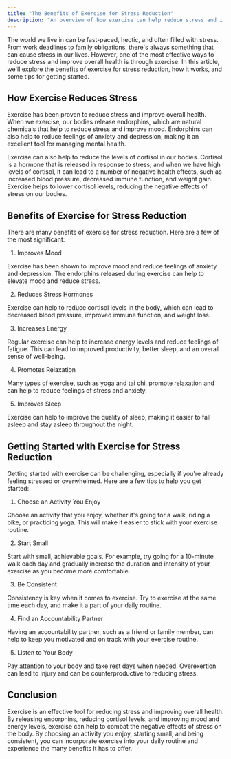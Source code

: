 ```yaml
---
title: "The Benefits of Exercise for Stress Reduction"
description: "An overview of how exercise can help reduce stress and improve overall health."
---
```

The world we live in can be fast-paced, hectic, and often filled with stress. From work deadlines to family obligations, there's always something that can cause stress in our lives. However, one of the most effective ways to reduce stress and improve overall health is through exercise. In this article, we'll explore the benefits of exercise for stress reduction, how it works, and some tips for getting started.

## How Exercise Reduces Stress

Exercise has been proven to reduce stress and improve overall health. When we exercise, our bodies release endorphins, which are natural chemicals that help to reduce stress and improve mood. Endorphins can also help to reduce feelings of anxiety and depression, making it an excellent tool for managing mental health.

Exercise can also help to reduce the levels of cortisol in our bodies. Cortisol is a hormone that is released in response to stress, and when we have high levels of cortisol, it can lead to a number of negative health effects, such as increased blood pressure, decreased immune function, and weight gain. Exercise helps to lower cortisol levels, reducing the negative effects of stress on our bodies.

## Benefits of Exercise for Stress Reduction

There are many benefits of exercise for stress reduction. Here are a few of the most significant:

1.  Improves Mood

Exercise has been shown to improve mood and reduce feelings of anxiety and depression. The endorphins released during exercise can help to elevate mood and reduce stress.

2.  Reduces Stress Hormones

Exercise can help to reduce cortisol levels in the body, which can lead to decreased blood pressure, improved immune function, and weight loss.

3.  Increases Energy

Regular exercise can help to increase energy levels and reduce feelings of fatigue. This can lead to improved productivity, better sleep, and an overall sense of well-being.

4.  Promotes Relaxation

Many types of exercise, such as yoga and tai chi, promote relaxation and can help to reduce feelings of stress and anxiety.

5.  Improves Sleep

Exercise can help to improve the quality of sleep, making it easier to fall asleep and stay asleep throughout the night.

## Getting Started with Exercise for Stress Reduction

Getting started with exercise can be challenging, especially if you're already feeling stressed or overwhelmed. Here are a few tips to help you get started:

1.  Choose an Activity You Enjoy

Choose an activity that you enjoy, whether it's going for a walk, riding a bike, or practicing yoga. This will make it easier to stick with your exercise routine.

2.  Start Small

Start with small, achievable goals. For example, try going for a 10-minute walk each day and gradually increase the duration and intensity of your exercise as you become more comfortable.

3.  Be Consistent

Consistency is key when it comes to exercise. Try to exercise at the same time each day, and make it a part of your daily routine.

4.  Find an Accountability Partner

Having an accountability partner, such as a friend or family member, can help to keep you motivated and on track with your exercise routine.

5.  Listen to Your Body

Pay attention to your body and take rest days when needed. Overexertion can lead to injury and can be counterproductive to reducing stress.

## Conclusion

Exercise is an effective tool for reducing stress and improving overall health. By releasing endorphins, reducing cortisol levels, and improving mood and energy levels, exercise can help to combat the negative effects of stress on the body. By choosing an activity you enjoy, starting small, and being consistent, you can incorporate exercise into your daily routine and experience the many benefits it has to offer.
